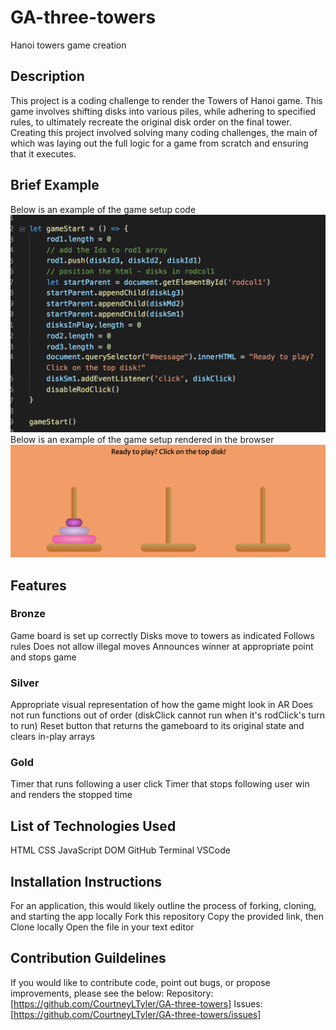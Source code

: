 # GA-three-towers
Hanoi towers game creation

## Description
This project is a coding challenge to render the Towers of Hanoi game.  This game involves shifting disks into various piles, while adhering to specified rules, to ultimately recreate the original disk order on the final tower.
Creating this project involved solving many coding challenges, the main of which was laying out the full logic for a game from scratch and ensuring that it executes.
## Brief Example
Below is an example of the game setup code
![snippet of gameboard setup code](codesnip.png?raw=true)
Below is an example of the game setup rendered in the browser
![snippet of rendered gameboard](rendersnip.png?raw=true)
## Features
### Bronze
Game board is set up correctly
Disks move to towers as indicated
Follows rules
Does not allow illegal moves
Announces winner at appropriate point and stops game
### Silver
Appropriate visual representation of how the game might look in AR
Does not run functions out of order (diskClick cannot run when it's rodClick's turn to run)
Reset button that returns the gameboard to its original state and clears in-play arrays
### Gold
Timer that runs following a user click
Timer that stops following user win and renders the stopped time
## List of Technologies Used
HTML
CSS
JavaScript
DOM
GitHub
Terminal
VSCode
## Installation Instructions
For an application, this would likely outline the process of forking, cloning, and starting the app locally
Fork this repository
Copy the provided link, then Clone locally
Open the file in your text editor
## Contribution Guildelines
If you would like to contribute code, point out bugs, or propose improvements, please see the below:
Repository: [https://github.com/CourtneyLTyler/GA-three-towers]
Issues: [https://github.com/CourtneyLTyler/GA-three-towers/issues]